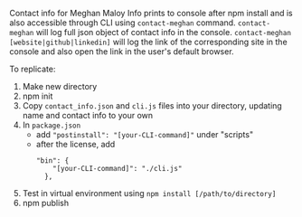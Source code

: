 Contact info for Meghan Maloy
Info prints to console after npm install and is also accessible through CLI using `contact-meghan` command.
`contact-meghan` will log full json object of contact info in the console.
`contact-meghan [website|github|linkedin]` will log the link of the corresponding site in the console and also open the link in the user's default browser.

To replicate:
1. Make new directory
2. npm init
3. Copy `contact_info.json` and `cli.js` files into your directory, updating name and contact info to your own
4. In `package.json`
	- add `"postinstall": "[your-CLI-command]"` under "scripts"
	- after the license, add
		```
		"bin": {
		    "[your-CLI-command]": "./cli.js"
		  },
		```
4. Test in virtual environment using `npm install [/path/to/directory]`
5. npm publish